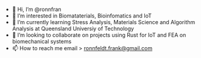 - 👋 Hi, I’m @ronnfran
- 👀 I’m interested in Biomataterials, Bioinfomatics and IoT
- 🌱 I’m currently learning Stress Analysis, Materials Science and Algorithm Analysis at Queensland Universiy of Technology
- 💞️ I’m looking to collaborate on projects using Rust for IoT and FEA on biomechanical systems
- 📫 How to reach me email > ronnfeldt.frank@gmail.com

<!---
ronnfran/ronnfran is a ✨ special ✨ repository because its `README.md` (this file) appears on your GitHub profile.
You can click the Preview link to take a look at your changes.
--->
